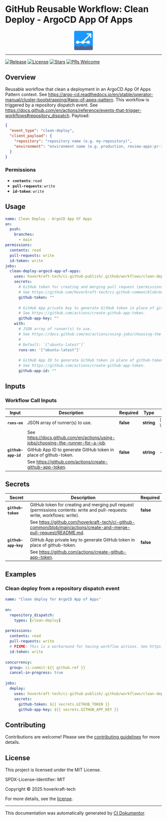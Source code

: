<!-- header:start -->

# GitHub Reusable Workflow: Clean Deploy - ArgoCD App Of Apps

<div align="center">
  <img src="../logo.svg" width="60px" align="center" alt="Clean Deploy - ArgoCD App Of Apps" />
</div>

---

<!-- header:end -->

<!-- badges:start -->

[![Release](https://img.shields.io/github/v/release/hoverkraft-tech/ci-github-publish)](https://github.com/hoverkraft-tech/ci-github-publish/releases)
[![License](https://img.shields.io/github/license/hoverkraft-tech/ci-github-publish)](http://choosealicense.com/licenses/mit/)
[![Stars](https://img.shields.io/github/stars/hoverkraft-tech/ci-github-publish?style=social)](https://img.shields.io/github/stars/hoverkraft-tech/ci-github-publish?style=social)
[![PRs Welcome](https://img.shields.io/badge/PRs-welcome-brightgreen.svg)](https://github.com/hoverkraft-tech/ci-github-publish/blob/main/CONTRIBUTING.md)

<!-- badges:end -->

<!--
// jscpd:ignore-start
-->

<!-- overview:start -->

## Overview

Reusable workflow that clean a deployment in an ArgoCD App Of Apps Pattern context.
See <https://argo-cd.readthedocs.io/en/stable/operator-manual/cluster-bootstrapping/#app-of-apps-pattern>.
This workflow is triggered by a repository dispatch event.
See <https://docs.github.com/en/actions/reference/events-that-trigger-workflows#repository_dispatch>.
Payload:

```json
{
  "event_type": "clean-deploy",
  "client_payload": {
    "repository": "repository name (e.g. my-repository)",
    "environment": "environment name (e.g. production, review-apps:pr-1234)"
  }
}
```

### Permissions

- **`contents`**: `read`
- **`pull-requests`**: `write`
- **`id-token`**: `write`

<!-- overview:end -->

<!-- usage:start -->

## Usage

```yaml
name: Clean Deploy - ArgoCD App Of Apps
on:
  push:
    branches:
      - main
permissions:
  contents: read
  pull-requests: write
  id-token: write
jobs:
  clean-deploy-argocd-app-of-apps:
    uses: hoverkraft-tech/ci-github-publish/.github/workflows/clean-deploy-argocd-app-of-apps.yml@6d9e5d48da1a80c085e8ed867d680a5e99b28217 # 0.8.0
    secrets:
      # GitHub token for creating and merging pull request (permissions contents: write and pull-requests: write, workflows: write).
      # See https://github.com/hoverkraft-tech/ci-github-common/blob/main/actions/create-and-merge-pull-request/README.md.
      github-token: ""

      # GitHub App private key to generate GitHub token in place of github-token.
      # See https://github.com/actions/create-github-app-token.
      github-app-key: ""
    with:
      # JSON array of runner(s) to use.
      # See https://docs.github.com/en/actions/using-jobs/choosing-the-runner-for-a-job.
      #
      # Default: `["ubuntu-latest"]`
      runs-on: '["ubuntu-latest"]'

      # GitHub App ID to generate GitHub token in place of github-token.
      # See https://github.com/actions/create-github-app-token.
      github-app-id: ""
```

<!-- usage:end -->

<!-- inputs:start -->

## Inputs

### Workflow Call Inputs

| **Input**           | **Description**                                                                    | **Required** | **Type**   | **Default**         |
| ------------------- | ---------------------------------------------------------------------------------- | ------------ | ---------- | ------------------- |
| **`runs-on`**       | JSON array of runner(s) to use.                                                    | **false**    | **string** | `["ubuntu-latest"]` |
|                     | See <https://docs.github.com/en/actions/using-jobs/choosing-the-runner-for-a-job>. |              |            |                     |
| **`github-app-id`** | GitHub App ID to generate GitHub token in place of github-token.                   | **false**    | **string** | -                   |
|                     | See <https://github.com/actions/create-github-app-token>.                          |              |            |                     |

<!-- inputs:end -->

<!-- outputs:start -->
<!-- outputs:end -->

<!-- secrets:start -->

## Secrets

| **Secret**           | **Description**                                                                                                              | **Required** |
| -------------------- | ---------------------------------------------------------------------------------------------------------------------------- | ------------ |
| **`github-token`**   | GitHub token for creating and merging pull request (permissions contents: write and pull-requests: write, workflows: write). | **false**    |
|                      | See <https://github.com/hoverkraft-tech/ci-github-common/blob/main/actions/create-and-merge-pull-request/README.md>.         |              |
| **`github-app-key`** | GitHub App private key to generate GitHub token in place of github-token.                                                    | **false**    |
|                      | See <https://github.com/actions/create-github-app-token>.                                                                    |              |

<!-- secrets:end -->

<!-- examples:start -->

## Examples

### Clean deploy from a repository dispatch event

```yml
name: "Clean deploy for ArgoCD App of Apps"

on:
  repository_dispatch:
    types: [clean-deploy]

permissions:
  contents: read
  pull-requests: write
  # FIXME: This is a workaround for having workflow actions. See https://github.com/orgs/community/discussions/38659
  id-token: write

concurrency:
  group: ci-commit-${{ github.ref }}
  cancel-in-progress: true

jobs:
  deploy:
    uses: hoverkraft-tech/ci-github-publish/.github/workflows/clean-deploy-argocd-app-of-apps.yml@6d9e5d48da1a80c085e8ed867d680a5e99b28217 # 0.8.0
    secrets:
      github-token: ${{ secrets.GITHUB_TOKEN }}
      github-app-key: ${{ secrets.GITHUB_APP_KEY }}
```

<!-- examples:end -->

<!-- contributing:start -->

## Contributing

Contributions are welcome! Please see the [contributing guidelines](https://github.com/hoverkraft-tech/ci-github-publish/blob/main/CONTRIBUTING.md) for more details.

<!-- contributing:end -->

<!-- security:start -->
<!-- security:end -->

<!-- license:start -->

## License

This project is licensed under the MIT License.

SPDX-License-Identifier: MIT

Copyright © 2025 hoverkraft-tech

For more details, see the [license](http://choosealicense.com/licenses/mit/).

<!-- license:end -->

<!-- generated:start -->

---

This documentation was automatically generated by [CI Dokumentor](https://github.com/hoverkraft-tech/ci-dokumentor).

<!-- generated:end -->

<!--
// jscpd:ignore-end
-->
